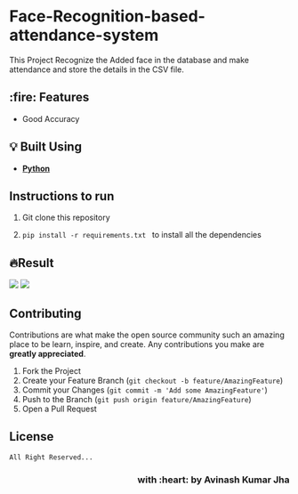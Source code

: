 # Face-Recognition-based-attendance-system
This Project Recognize the Added face in the database and make attendance and store the details in the CSV file.

<h2> :fire: Features</h2>

- Good Accuracy
## :bulb: Built Using

- [**Python**](https://www.python.org/)

## Instructions to run

1. Git clone this repository

2. ```pip install -r requirements.txt ```  to install all the dependencies

## 🔥Result

<img src="/Fake_News_Detection_System/images/Result.png"/>
<img src="/Fake_News_Detection_System/images/Result2.png"/>

## Contributing

Contributions are what make the open source community such an amazing place to be learn, inspire, and create. Any contributions you make are **greatly appreciated**.

1. Fork the Project
2. Create your Feature Branch (`git checkout -b feature/AmazingFeature`)
3. Commit your Changes (`git commit -m 'Add some AmazingFeature'`)
4. Push to the Branch (`git push origin feature/AmazingFeature`)
5. Open a Pull Request  

## License

`All Right Reserved...`
<h3 align="right">with :heart: by Avinash Kumar Jha</h3>
